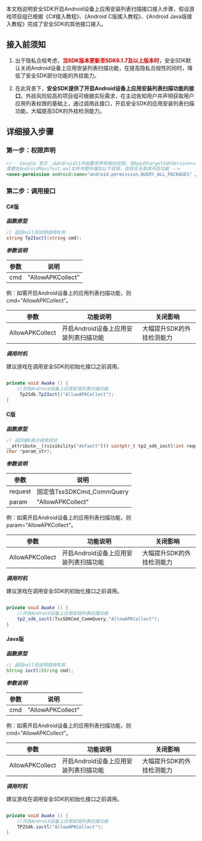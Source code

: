 
本文档说明安全SDK开启Android设备上应用安装列表扫描接口接入步骤，假设游戏项目组已根据《C#接入教程》、《Android C版接入教程》、《Android Java版接入教程》完成了安全SDK的其他接口接入。

## 接入前须知

1. 出于隐私合规考虑，**<font color="#dd0000">当SDK版本更新至SDK6.1.7及以上版本时</font>**，安全SDK默认关闭Android设备上应用安装列表扫描功能，在提高隐私合规性的同时，降低了安全SDK部分功能的外挂能力。

2. 在此背景下，**安全SDK提供了开启Android设备上应用安装列表扫描功能的接口**，外挂风险较高的项目组可根据实际需求，在主动告知用户并声明获取用户应用列表权限的基础上，通过调用此接口，开启安全SDK的应用安装列表扫描功能，大幅提高SDK的外挂检测能力。

## 详细接入步骤

### 第一步：权限声明

```xml
<!-- Google 官方：从Android11开始要求声明相应权限。若App的targetSdkVersion>=30，
需要在AndroidManifest.xml文件中额外增加以下权限，否则无法有效开启功能 -->
<uses-permission android:name="android.permission.QUERY_ALL_PACKAGES" />
```

### 第二步：调用接口

#### C#版

***函数原型***

```csharp
// 返回null则说明调用失败 
string Tp2Ioctl(string cmd);
```

***参数说明***

参数 | 说明
-----|----
cmd | "AllowAPKCollect"

例：如需开启Android设备上的应用列表扫描功能，则cmd="AllowAPKCollect"。

| 参数 | 功能说明 | 关闭影响 |
| ------- | ------ | ------ |
| AllowAPKCollect | 开启Android设备上应用安装列表扫描功能 | 大幅提升SDK的外挂检测能力|

***调用时机***

建议游戏在调用安全SDK的初始化接口之前调用。

```csharp

private void Awake () {
    //开启Android设备上应用安装列表扫描功能
     Tp2Sdk.Tp2Ioctl("AllowAPKCollect");
}
```

#### C版

***函数原型***

```cpp
// 返回值0表示调用成功
__attribute__((visibility("default"))) uintptr_t tp2_sdk_ioctl(int request, const
char *param_str);
```

***参数说明***

参数 | 说明
-----|----
request | 固定值TssSDKCmd_CommQuery
param | "AllowAPKCollect"

例：如需开启Android设备上的应用列表扫描功能，则param="AllowAPKCollect"。

| 参数 | 功能说明 | 关闭影响 |
| ------- | ------ | ------ |
| AllowAPKCollect | 开启Android设备上应用安装列表扫描功能 | 大幅提升SDK的外挂检测能力|

***调用时机***

建议游戏在调用安全SDK的初始化接口之前调用。

```csharp

private void Awake () {
    //开启Android设备上应用安装列表扫描功能
    tp2_sdk_ioctl(TssSDKCmd_CommQuery,"AllowAPKCollect");
}
```

#### Java版

***函数原型***

```java
// 返回null则说明调用失败 
String ioctl(String cmd);
```

***参数说明***

参数 | 说明
-----|----
cmd | "AllowAPKCollect"

例：如需开启Android设备上的应用列表扫描功能，则cmd="AllowAPKCollect"。

| 参数 | 功能说明 | 关闭影响 |
| ------- | ------ | ------ |
| AllowAPKCollect | 开启Android设备上应用安装列表扫描功能 | 大幅提升SDK的外挂检测能力|

***调用时机***

建议游戏在调用安全SDK的初始化接口之前调用。

```csharp

private void Awake () {
    //开启Android设备上应用安装列表扫描功能
    TP2Sdk.ioctl("AllowAPKCollect");
}
```